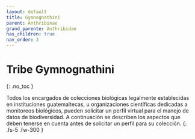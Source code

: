```yaml
---
layout: default
title: Gymnognathini
parent: Anthribinae
grand_parente: Anthribidae
has_children: true
nav_order: 3
---
```



# Tribe Gymnognathini
{: .no_toc }

Todos los encargados de colecciones biológicas legalmente establecidas en instituciones guatemaltecas, u organizaciones científicas dedicadas a monitoreos biológicos, pueden solicitar un perfil virtual para el manejo de datos de biodiversidad. A continuación se describen los aspectos que deben tenerse en cuenta antes de solicitar un perfil para su colección.
{: .fs-5 .fw-300 }
